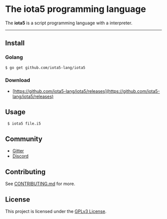 # The iota5 programming language

The **iota5** is a script programming language with a interpreter.

---

## Install

### Golang

```sh
$ go get github.com/iota5-lang/iota5
```

### Download

* [https://github.com/iota5-lang/iota5/releases](https://github.com/iota5-lang/iota5/releases)

## Usage

```sh
 $ iota5 file.i5
```

## Community

* [Gitter](https://gitter.im/iota5-lang/community?utm_source=share-link&utm_medium=link&utm_campaign=share-link)
* [Discord](https://discord.gg/nFhr9mx)

## Contributing

See [CONTRIBUTING.md](CONTRIBUTING.md) for more.

## License

This project is licensed under the [GPLv3 License](LICENSE).
